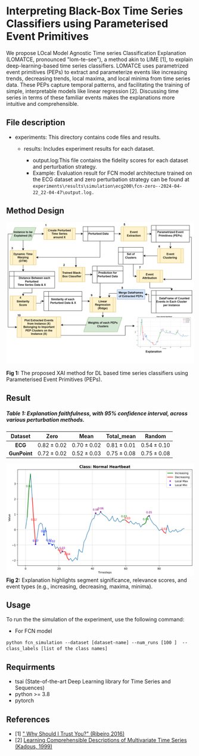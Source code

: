 # Interpreting Black-Box Time Series Classifiers using Parameterised Event Primitives

We propose LOcal Model Agnostic Time series Classification Explanation (LOMATCE, pronounced "lom-te-see"), a method akin to LIME [1], to explain deep-learning-based time series classifiers. LOMATCE uses parametrized event primitives (PEPs) to extract and parameterize events like increasing trends, decreasing trends, local maxima, and local minima from time series data. These PEPs capture temporal patterns, and facilitating the training of simple, interpretable models like linear regression [2]. Discussing time series in terms of these familiar events makes the explanations more intuitive and comprehensible.

## File description

- experiments: This directory contains code files and results.

  - results: Includes experiment results for each dataset.

    - output.log:This file contains the fidelity scores for each dataset and perturbation strategy.

    * Example: Evaluation result for FCN model architecture trained on the ECG dataset and zero perturbation strategy can be found at `experiments\results\simulation\ecg200\fcn-zero--2024-04-22_22-04-47\output.log.`

## Method Design

<!-- <img src="design\lomatce_design.png" alt="Method Design Diagram" width="100%" /> -->

![center w:15in](./design\lomatce_design.png)

**Fig 1:** The proposed XAI method for DL based time series classifiers using Parameterised Event Primitives (PEPs).

## Result

##### Table **1**: Explanation faithfulness, with 95% confidence interval, across various perturbation methods.

|   Dataset    |      Zero       |      Mean       |   Total_mean    |     Random      |
| :----------: | :-------------: | :-------------: | :-------------: | :-------------: |
|   **ECG**    | $0.82 \pm 0.02$ | $0.70 \pm 0.02$ | $0.81 \pm 0.01$ | $0.54 \pm 0.10$ |
| **GunPoint** | $0.72 \pm 0.02$ | $0.52 \pm 0.03$ | $0.75 \pm 0.08$ | $0.75 \pm 0.08$ |

![center w:13.5in](./design/important_features_line_plot.png)
**Fig 2:** Explanation highlights segment significance, relevance scores, and event types (e.g., increasing, decreasing, maxima, minima).

## Usage

To run the the simulation of the experiment, use the following command:

- For FCN model

```
python fcn_simulation --dataset [dataset-name] --num_runs [100 ]  --class_labels [list of the class names]
```

## Requirments

- tsai (State-of-the-art Deep Learning library for Time Series and Sequences)
- python >= 3.8
- pytorch

## References

- [1] [" Why Should I Trust You?" (Ribeiro 2016)](https://dl.acm.org/doi/abs/10.1145/2939672.2939778)
- [2] [Learning Comprehensible Descriptions of Multivariate Time Series (Kadous, 1999)](https://www.researchgate.net/profile/Mohammed-Kadous/publication/2300384_Learning_Comprehensible_Descriptions_of_Multivariate_Time_Series/links/0c960523afe0537bb7000000/Learning-Comprehensible-Descriptions-of-Multivariate-Time-Series.pdf)
